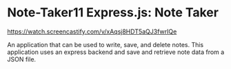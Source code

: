 # Note-Taker11 Express.js: Note Taker
https://watch.screencastify.com/v/xAqsj8HDT5aQJ3fwrIQe

An application that can be used to write, save, and delete notes. This application  uses an express backend and save and retrieve note data from a JSON file.


